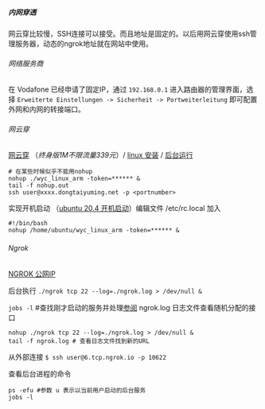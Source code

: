 ##### 内网穿透

网云穿比较慢，SSH连接可以接受。而且地址是固定的。以后用网云穿使用ssh管理服务器，动态的ngrok地址就在网站中使用。

###### 网络服务商

在 Vodafone 已经申请了固定IP，通过 `192.168.0.1` 进入路由器的管理界面，选择 `Erweiterte Einstellungen -> Sicherheit -> Portweiterleitung` 即可配置外网和内网的转接端口。 



###### 网云穿

 [网云穿](https://www.xiaomy.net/pay?type=1) （*终身版1M不限流量339元*）/  [linux 安装](http://neiwangchuantou.cn/archives/8.html) / [后台运行](http://neiwangchuantou.cn/archives/4.html)

```shell
# 在某些时候似乎不能用nohup
nohup ./wyc_linux_arm -token=****** &
tail -f nohup.out
ssh user@xxxx.dongtaiyuming.net -p <portnumber>
```

实现开机启动 （[ubuntu 20.4 开机启动](https://blog.csdn.net/lk_luck/article/details/108361857)）编辑文件 /etc/rc.local 加入

```shell
#!/bin/bash
nohup /home/ubuntu/wyc_linux_arm -token=****** &
```



###### Ngrok

[NGROK 公网IP](https://ngrok.com/pricing)  

后台执行 `./ngrok tcp 22 --log=./ngrok.log > /dev/null &`

`jobs -l` #查找刚才启动的服务并处理[参阅](https://maiernte.github.io/wiki/mac-memo.html)  ngrok.log 日志文件查看随机分配的接口

```shell
nohup ./ngrok tcp 22 --log=./ngrok.log > /dev/null &
tail -f ngrok.log # 查看日志文件找到新的URL
```

从外部连接 `$ ssh user@6.tcp.ngrok.io -p 10622`

查看后台进程的命令

```shell
ps -efu #参数 u 表示以当前用户启动的后台服务
jobs -l
```

